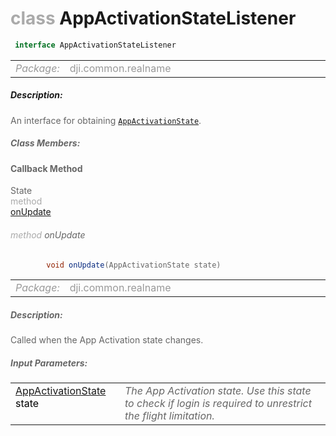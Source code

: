 <div class="article"><h1 ><font color="#AAA">class </font>AppActivationStateListener</h1></div>

~~~java
 interface AppActivationStateListener 
~~~

<html><table class="table-supportedby"><tr valign="top"><td width=15%><font color="#999"><i>Package:</i></td><td width=85%><font color="#999">dji.common.realname</td></tr></table></html>



##### Description:



<font color="#666">An interface for obtaining <code><a href="/Components/AppActivationManager/DJIAppActivationManager.html#djiappactivationmanager_djiappactivationstate">AppActivationState</a></code>.



##### Class Members:



#### Callback Method

<div class="api-row" id="djiappactivationmanager_appactivationstateonupdatecallback"><div class="api-col left">State</div><div class="api-col middle" style="color:#AAA">method</div><div class="api-col right"><a class="trigger" href="#djiappactivationmanager_appactivationstateonupdatecallback_inline">onUpdate</a></div></div><div class="inline-doc" id="djiappactivationmanager_appactivationstateonupdatecallback_inline"

><div class="article"><h6 ><font color="#AAA">method </font>onUpdate</h6></div>

~~~java
        void onUpdate(AppActivationState state)
~~~

<html><table class="table-supportedby"><tr valign="top"><td width=15%><font color="#999"><i>Package:</i></td><td width=85%><font color="#999">dji.common.realname</td></tr></table></html>



##### Description:



<font color="#666">Called when the App Activation state changes.



##### Input Parameters:

<html><table class="table-inline-parameters"><tr valign="top"><td><font color="#70BF41"><a href="/Components/AppActivationManager/DJIAppActivationManager.html#djiappactivationmanager_djiappactivationstate">AppActivationState</a> <font color="#000">state</td><td><font color="#666"><i>The App Activation state. Use this state to check if login is required to  unrestrict the flight limitation.</i></td></tr></table></html></div>


